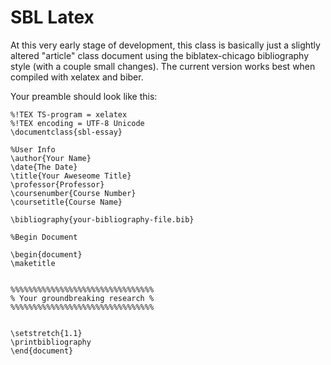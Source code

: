 # SBL Latex

At this very early stage of development, this class is basically just a slightly altered "article" class document using the biblatex-chicago bibliography style (with a couple small changes). The current version works best when compiled with xelatex and biber.

Your preamble should look like this:

	%!TEX TS-program = xelatex
	%!TEX encoding = UTF-8 Unicode
	\documentclass{sbl-essay}

	%User Info
	\author{Your Name}
	\date{The Date}
	\title{Your Aweseome Title}
	\professor{Professor}
	\coursenumber{Course Number}
	\coursetitle{Course Name}
	
	\bibliography{your-bibliography-file.bib}

	%Begin Document

	\begin{document}
	\maketitle


	%%%%%%%%%%%%%%%%%%%%%%%%%%%%%%%%
	% Your groundbreaking research %
	%%%%%%%%%%%%%%%%%%%%%%%%%%%%%%%%


	\setstretch{1.1}
	\printbibliography
	\end{document}

